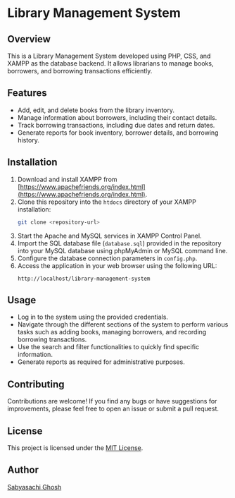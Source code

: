 # Library Management System

## Overview
This is a Library Management System developed using PHP, CSS, and XAMPP as the database backend. It allows librarians to manage books, borrowers, and borrowing transactions efficiently.

## Features
- Add, edit, and delete books from the library inventory.
- Manage information about borrowers, including their contact details.
- Track borrowing transactions, including due dates and return dates.
- Generate reports for book inventory, borrower details, and borrowing history.

## Installation
1. Download and install XAMPP from [https://www.apachefriends.org/index.html](https://www.apachefriends.org/index.html).
2. Clone this repository into the `htdocs` directory of your XAMPP installation:
    ```bash
    git clone <repository-url>
    ```
3. Start the Apache and MySQL services in XAMPP Control Panel.
4. Import the SQL database file (`database.sql`) provided in the repository into your MySQL database using phpMyAdmin or MySQL command line.
5. Configure the database connection parameters in `config.php`.
6. Access the application in your web browser using the following URL:
    ```
    http://localhost/library-management-system
    ```

## Usage
- Log in to the system using the provided credentials.
- Navigate through the different sections of the system to perform various tasks such as adding books, managing borrowers, and recording borrowing transactions.
- Use the search and filter functionalities to quickly find specific information.
- Generate reports as required for administrative purposes.

## Contributing
Contributions are welcome! If you find any bugs or have suggestions for improvements, please feel free to open an issue or submit a pull request.

## License
This project is licensed under the [MIT License](LICENSE).

## Author
[Sabyasachi Ghosh](https://github.com/sabyasachi008)
